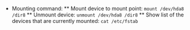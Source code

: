 * Mounting command:
** Mount device to mount point: `mount /dev/hda8 /dir8`
** Unmount device: `unmount /dev/hda8 /dir8`
** Show list of the devices that are currently mounted: `cat /etc/fstab`
